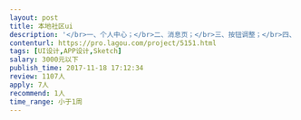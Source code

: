 ```yaml
---                
layout: post       
title: 本地社区ui           
description: '</br>一、个人中心；</br>二、消息页；</br>三、按钮调整；</br>四、ui细化；</br>五、其他；</br>调整</br>1.所有积分改成金币；</br>2.首页增加金币商城icon；</br>3.签到页有补签字样和按钮；使用多少积分，将联系签到升为*天；立即补签；</br>4.签到页以签到和未签到的区分；</br>5.设置按钮自己设置2个字；</br>'     
contenturl: https://pro.lagou.com/project/5151.html      
tags: [UI设计,APP设计,Sketch]            
salary: 3000元以下          
publish_time: 2017-11-18 17:12:34         
review: 1107人                   
apply: 7人                   
recommend: 1人                   
time_range: 小于1周              
---                 
```

